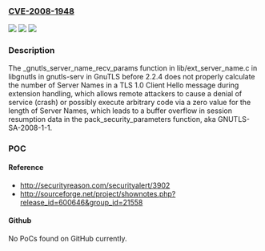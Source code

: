### [CVE-2008-1948](https://cve.mitre.org/cgi-bin/cvename.cgi?name=CVE-2008-1948)
![](https://img.shields.io/static/v1?label=Product&message=n%2Fa&color=blue)
![](https://img.shields.io/static/v1?label=Version&message=n%2Fa&color=blue)
![](https://img.shields.io/static/v1?label=Vulnerability&message=n%2Fa&color=brighgreen)

### Description

The _gnutls_server_name_recv_params function in lib/ext_server_name.c in libgnutls in gnutls-serv in GnuTLS before 2.2.4 does not properly calculate the number of Server Names in a TLS 1.0 Client Hello message during extension handling, which allows remote attackers to cause a denial of service (crash) or possibly execute arbitrary code via a zero value for the length of Server Names, which leads to a buffer overflow in session resumption data in the pack_security_parameters function, aka GNUTLS-SA-2008-1-1.

### POC

#### Reference
- http://securityreason.com/securityalert/3902
- http://sourceforge.net/project/shownotes.php?release_id=600646&group_id=21558

#### Github
No PoCs found on GitHub currently.

